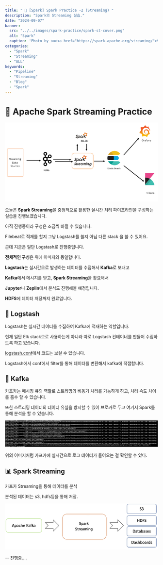 ```yaml
---
title: " 🌟 [Spark] Spark Practice -2 (Streaming) "
description: "Spark의 Streaming 실습."
date: "2024-09-07"
banner:
  src: "../../images/spark-practice/spark-st-cover.png"
  alt: "Spark"
  caption: 'Photo by <u><a href="https://spark.apache.org/streaming/">Spark Streaming</a></u>'
categories:
  - "Spark"
  - "Streaming"
  - "ALL"
keywords:
  - "Pipeline"
  - "Streaming"
  - "Blog"
  - "Spark"
---
```

# 💬 Apache Spark Streaming Practice

<img src="https://raw.githubusercontent.com/jms0522/jms0522.github.io/main/content/images/spark-practice/elk-kafka-spark.png" alt="Total" width="600" />

오늘은 **Spark Streaming**을 중점적으로 활용한 실시간 처리 파이프라인을 구성하는 실습을 진행보겠습니다.

아직 진행중이라 구성은 조금씩 바뀔 수 있습니다.

Filebeat로 적재를 할지 그냥 Logstash를 쓸지 아님 다른 stack 을 쓸 수 있어요.

근데 지금은 일단 Logstash로 진행중입니다.

**전체적인 구성**은 위에 이미지와 동일합니다.

**Logstash**는 실시간으로 발생하는 데이터를 수집해서 **Kafka**로 보내고 

**Kafka**에서 메시지를 받고, **Spark Streaming**을 활요해서 

**Jupyter**나 **Zeplin**에서 분석도 진행해볼 예정입니다.

**HDFS**에 데이터 저장까지 완료입니다.

## 🧹 Logstash

Logstash는 실시간 데이터를 수집하여 Kafka에 적재하는 역할입니다.

현재 일단 Elk stack으로 사용하는게 아니라 따로 Logstash 컨테이너를 만들어 수집하도록 하고 있습니다.

[logstash.conf](https://github.com/jms0522/hadoop_system/tree/main/hadoop/logstash)에서 코드는 보실 수 있습니다.

Logstash에서 conf에서 filter를 통해 데이터를 변환해서 kafka에 적잽합니다.

## 🔧 Kafka

카프카는 메시징 큐의 역할로 스트리밍의 비동기 처리를 가능하게 하고, 처리 속도 차이를 흡수 할 수 있습니다.

또한 스트리밍 데이터의 데이터 유실을 방지할 수 있어 브로커로 두고 여기서 Spark를 통해 분석을 할 수 있습니다.

<img src="https://raw.githubusercontent.com/jms0522/jms0522.github.io/main/content/images/spark-practice/kafka_logs.png" alt="logs" width="600" />

위의 이미지처럼 카프카에 실시간으로 로그 데이터가 들어오는 걸 확인할 수 있다.

## 📊 Spark Streaming 

카프카 Streaming을 통해 데이터를 분석

분석된 데이터는 s3, hdfs등을 통해 저장.

<img src="https://raw.githubusercontent.com/jms0522/jms0522.github.io/main/content/images/spark-practice/kafka-hdfs.png" alt="hdfs" width="600" />

-- 진행중....


